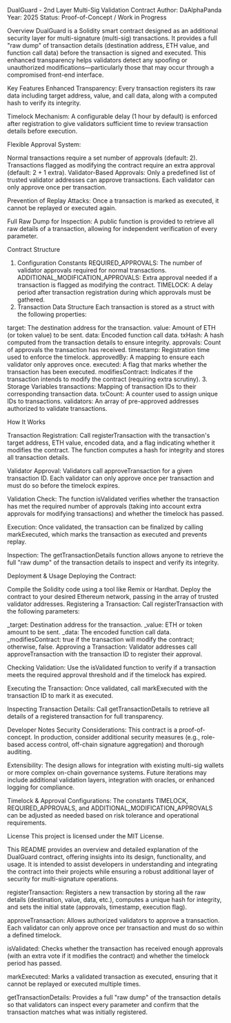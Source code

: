 DualGuard - 2nd Layer Multi-Sig Validation Contract
Author: DaAlphaPanda
Year: 2025
Status: Proof-of-Concept / Work in Progress

Overview
DualGuard is a Solidity smart contract designed as an additional security layer for multi-signature (multi-sig) transactions. It provides a full "raw dump" of transaction details (destination address, ETH value, and function call data) before the transaction is signed and executed. This enhanced transparency helps validators detect any spoofing or unauthorized modifications—particularly those that may occur through a compromised front-end interface.

Key Features
Enhanced Transparency:
Every transaction registers its raw data including target address, value, and call data, along with a computed hash to verify its integrity.

Timelock Mechanism:
A configurable delay (1 hour by default) is enforced after registration to give validators sufficient time to review transaction details before execution.

Flexible Approval System:

Normal transactions require a set number of approvals (default: 2).
Transactions flagged as modifying the contract require an extra approval (default: 2 + 1 extra).
Validator-Based Approvals:
Only a predefined list of trusted validator addresses can approve transactions. Each validator can only approve once per transaction.

Prevention of Replay Attacks:
Once a transaction is marked as executed, it cannot be replayed or executed again.

Full Raw Dump for Inspection:
A public function is provided to retrieve all raw details of a transaction, allowing for independent verification of every parameter.

Contract Structure
1. Configuration Constants
REQUIRED_APPROVALS: The number of validator approvals required for normal transactions.
ADDITIONAL_MODIFICATION_APPROVALS: Extra approval needed if a transaction is flagged as modifying the contract.
TIMELOCK: A delay period after transaction registration during which approvals must be gathered.
2. Transaction Data Structure
Each transaction is stored as a struct with the following properties:

target: The destination address for the transaction.
value: Amount of ETH (or token value) to be sent.
data: Encoded function call data.
txHash: A hash computed from the transaction details to ensure integrity.
approvals: Count of approvals the transaction has received.
timestamp: Registration time used to enforce the timelock.
approvedBy: A mapping to ensure each validator only approves once.
executed: A flag that marks whether the transaction has been executed.
modifiesContract: Indicates if the transaction intends to modify the contract (requiring extra scrutiny).
3. Storage Variables
transactions: Mapping of transaction IDs to their corresponding transaction data.
txCount: A counter used to assign unique IDs to transactions.
validators: An array of pre-approved addresses authorized to validate transactions.

How It Works

Transaction Registration:
Call registerTransaction with the transaction's target address, ETH value, encoded data, and a flag indicating whether it modifies the contract. The function computes a hash for integrity and stores all transaction details.

Validator Approval:
Validators call approveTransaction for a given transaction ID. Each validator can only approve once per transaction and must do so before the timelock expires.

Validation Check:
The function isValidated verifies whether the transaction has met the required number of approvals (taking into account extra approvals for modifying transactions) and whether the timelock has passed.

Execution:
Once validated, the transaction can be finalized by calling markExecuted, which marks the transaction as executed and prevents replay.

Inspection:
The getTransactionDetails function allows anyone to retrieve the full "raw dump" of the transaction details to inspect and verify its integrity.

Deployment & Usage
Deploying the Contract:

Compile the Solidity code using a tool like Remix or Hardhat.
Deploy the contract to your desired Ethereum network, passing in the array of trusted validator addresses.
Registering a Transaction:
Call registerTransaction with the following parameters:

_target: Destination address for the transaction.
_value: ETH or token amount to be sent.
_data: The encoded function call data.
_modifiesContract: true if the transaction will modify the contract; otherwise, false.
Approving a Transaction:
Validator addresses call approveTransaction with the transaction ID to register their approval.

Checking Validation:
Use the isValidated function to verify if a transaction meets the required approval threshold and if the timelock has expired.

Executing the Transaction:
Once validated, call markExecuted with the transaction ID to mark it as executed.

Inspecting Transaction Details:
Call getTransactionDetails to retrieve all details of a registered transaction for full transparency.

Developer Notes
Security Considerations:
This contract is a proof-of-concept. In production, consider additional security measures (e.g., role-based access control, off-chain signature aggregation) and thorough auditing.

Extensibility:
The design allows for integration with existing multi-sig wallets or more complex on-chain governance systems. Future iterations may include additional validation layers, integration with oracles, or enhanced logging for compliance.

Timelock & Approval Configurations:
The constants TIMELOCK, REQUIRED_APPROVALS, and ADDITIONAL_MODIFICATION_APPROVALS can be adjusted as needed based on risk tolerance and operational requirements.

License
This project is licensed under the MIT License.

This README provides an overview and detailed explanation of the DualGuard contract, offering insights into its design, functionality, and usage. It is intended to assist developers in understanding and integrating the contract into their projects while ensuring a robust additional layer of security for multi-signature operations.

registerTransaction:
Registers a new transaction by storing all the raw details (destination, value, data, etc.), computes a unique hash for integrity, and sets the initial state (approvals, timestamp, execution flag).

approveTransaction:
Allows authorized validators to approve a transaction. Each validator can only approve once per transaction and must do so within a defined timelock.

isValidated:
Checks whether the transaction has received enough approvals (with an extra vote if it modifies the contract) and whether the timelock period has passed.

markExecuted:
Marks a validated transaction as executed, ensuring that it cannot be replayed or executed multiple times.

getTransactionDetails:
Provides a full "raw dump" of the transaction details so that validators can inspect every parameter and confirm that the transaction matches what was initially registered.


